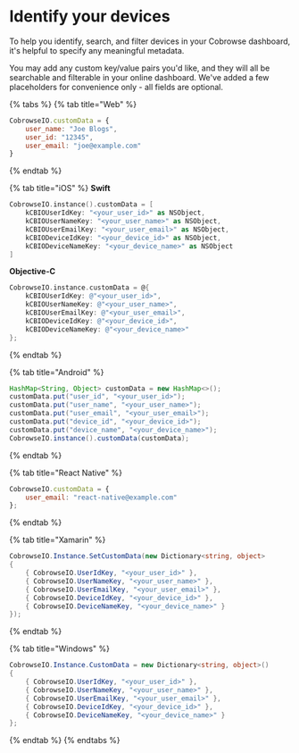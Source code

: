 # Identify your devices

To help you identify, search, and filter devices in your Cobrowse dashboard, it's helpful to specify any meaningful metadata.

You may add any custom key/value pairs you'd like, and they will all be searchable and filterable in your online dashboard. We've added a few placeholders for convenience only - all fields are optional.

{% tabs %}
{% tab title="Web" %}
```javascript
CobrowseIO.customData = {
    user_name: "Joe Blogs",
    user_id: "12345",
    user_email: "joe@example.com"
}
```
{% endtab %}

{% tab title="iOS" %}
**Swift**

```swift
CobrowseIO.instance().customData = [
    kCBIOUserIdKey: "<your_user_id>" as NSObject,
    kCBIOUserNameKey: "<your_user_name>" as NSObject,
    kCBIOUserEmailKey: "<your_user_email>" as NSObject,
    kCBIODeviceIdKey: "<your_device_id>" as NSObject,
    kCBIODeviceNameKey: "<your_device_name>" as NSObject
]
```

**Objective-C**

```objectivec
CobrowseIO.instance.customData = @{
    kCBIOUserIdKey: @"<your_user_id>",
    kCBIOUserNameKey: @"<your_user_name>",
    kCBIOUserEmailKey: @"<your_user_email>",
    kCBIODeviceIdKey: @"<your_device_id>",
    kCBIODeviceNameKey: @"<your_device_name>"
};
```
{% endtab %}

{% tab title="Android" %}
```java
HashMap<String, Object> customData = new HashMap<>();
customData.put("user_id", "<your_user_id>");
customData.put("user_name", "<your_user_name>");
customData.put("user_email", "<your_user_email>");
customData.put("device_id", "<your_device_id>");
customData.put("device_name", "<your_device_name>");
CobrowseIO.instance().customData(customData);
```
{% endtab %}

{% tab title="React Native" %}
```javascript
CobrowseIO.customData = {
    user_email: "react-native@example.com"
};
```
{% endtab %}

{% tab title="Xamarin" %}
```csharp
CobrowseIO.Instance.SetCustomData(new Dictionary<string, object>
{
    { CobrowseIO.UserIdKey, "<your_user_id>" },
    { CobrowseIO.UserNameKey, "<your_user_name>" },
    { CobrowseIO.UserEmailKey, "<your_user_email>" },
    { CobrowseIO.DeviceIdKey, "<your_device_id>" },
    { CobrowseIO.DeviceNameKey, "<your_device_name>" }
});
```
{% endtab %}

{% tab title="Windows" %}
```csharp
CobrowseIO.Instance.CustomData = new Dictionary<string, object>()
{
    { CobrowseIO.UserIdKey, "<your_user_id>" },
    { CobrowseIO.UserNameKey, "<your_user_name>" },
    { CobrowseIO.UserEmailKey, "<your_user_email>" },
    { CobrowseIO.DeviceIdKey, "<your_device_id>" },
    { CobrowseIO.DeviceNameKey, "<your_device_name>" }
};
```
{% endtab %}
{% endtabs %}

